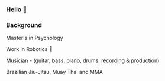 ### Hello 🤠

### Background

Master's in Psychology

Work in Robotics 🤖

Musician - (guitar, bass, piano, drums, recording & production)

Brazilian Jiu-Jitsu, Muay Thai and MMA



